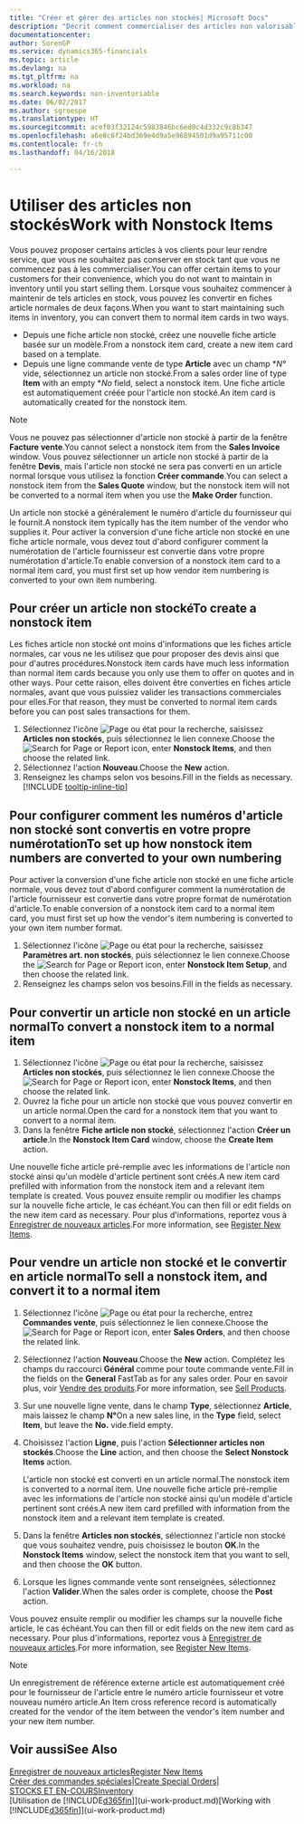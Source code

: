 ```yaml
---
title: "Créer et gérer des articles non stockés| Microsoft Docs"
description: "Décrit comment commercialiser des articles non valorisable ou des articles qui ne sont pas mis à jour dans votre stock."
documentationcenter: 
author: SorenGP
ms.service: dynamics365-financials
ms.topic: article
ms.devlang: na
ms.tgt_pltfrm: na
ms.workload: na
ms.search.keywords: non-inventoriable
ms.date: 06/02/2017
ms.author: sgroespe
ms.translationtype: HT
ms.sourcegitcommit: acef03f32124c5983846bc6ed0c4d332c9c8b347
ms.openlocfilehash: a6e8c6f24bd369e4d9a5e96894501d9a95711c00
ms.contentlocale: fr-ch
ms.lasthandoff: 04/16/2018

---
```

# <a name="work-with-nonstock-items"></a><span data-ttu-id="f4726-103">Utiliser des articles non stockés</span><span class="sxs-lookup"><span data-stu-id="f4726-103">Work with Nonstock Items</span></span>
<span data-ttu-id="f4726-104">Vous pouvez proposer certains articles à vos clients pour leur rendre service, que vous ne souhaitez pas conserver en stock tant que vous ne commencez pas à les commercialiser.</span><span class="sxs-lookup"><span data-stu-id="f4726-104">You can offer certain items to your customers for their convenience, which you do not want to maintain in inventory until you start selling them.</span></span> <span data-ttu-id="f4726-105">Lorsque vous souhaitez commencer à maintenir de tels articles en stock, vous pouvez les convertir en fiches article normales de deux façons.</span><span class="sxs-lookup"><span data-stu-id="f4726-105">When you want to start maintaining such items in inventory, you can convert them to normal item cards in two ways.</span></span>

* <span data-ttu-id="f4726-106">Depuis une fiche article non stocké, créez une nouvelle fiche article basée sur un modèle.</span><span class="sxs-lookup"><span data-stu-id="f4726-106">From a nonstock item card, create a new item card based on a template.</span></span>
* <span data-ttu-id="f4726-107">Depuis une ligne commande vente de type **Article** avec un champ \**N°* vide, sélectionnez un article non stocké.</span><span class="sxs-lookup"><span data-stu-id="f4726-107">From a sales order line of type **Item** with an empty \**No* field, select a nonstock item.</span></span> <span data-ttu-id="f4726-108">Une fiche article est automatiquement créée pour l'article non stocké.</span><span class="sxs-lookup"><span data-stu-id="f4726-108">An item card is automatically created for the nonstock item.</span></span>

> [!NOTE]  
>   <span data-ttu-id="f4726-109">Vous ne pouvez pas sélectionner d'article non stocké à partir de la fenêtre **Facture vente**.</span><span class="sxs-lookup"><span data-stu-id="f4726-109">You cannot select a nonstock item from the **Sales Invoice** window.</span></span> <span data-ttu-id="f4726-110">Vous pouvez sélectionner un article non stocké à partir de la fenêtre **Devis**, mais l'article non stocké ne sera pas converti en un article normal lorsque vous utilisez la fonction **Créer commande**.</span><span class="sxs-lookup"><span data-stu-id="f4726-110">You can select a nonstock item from the **Sales Quote** window, but the nonstock item will not be converted to a normal item when you use the **Make Order** function.</span></span>

<span data-ttu-id="f4726-111">Un article non stocké a généralement le numéro d'article du fournisseur qui le fournit.</span><span class="sxs-lookup"><span data-stu-id="f4726-111">A nonstock item typically has the item number of the vendor who supplies it.</span></span> <span data-ttu-id="f4726-112">Pour activer la conversion d'une fiche article non stocké en une fiche article normale, vous devez tout d'abord configurer comment la numérotation de l'article fournisseur est convertie dans votre propre numérotation d'article.</span><span class="sxs-lookup"><span data-stu-id="f4726-112">To enable conversion of a nonstock item card to a normal item card, you must first set up how vendor item numbering is converted to your own item numbering.</span></span>   

## <a name="to-create-a-nonstock-item"></a><span data-ttu-id="f4726-113">Pour créer un article non stocké</span><span class="sxs-lookup"><span data-stu-id="f4726-113">To create a nonstock item</span></span>
<span data-ttu-id="f4726-114">Les fiches article non stocké ont moins d'informations que les fiches article normales, car vous ne les utilisez que pour proposer des devis ainsi que pour d'autres procédures.</span><span class="sxs-lookup"><span data-stu-id="f4726-114">Nonstock item cards have much less information than normal item cards because you only use them to offer on quotes and in other ways.</span></span> <span data-ttu-id="f4726-115">Pour cette raison, elles doivent être converties en fiches article normales, avant que vous puissiez valider les transactions commerciales pour elles.</span><span class="sxs-lookup"><span data-stu-id="f4726-115">For that reason, they must be converted to normal item cards before you can post sales transactions for them.</span></span>

1. <span data-ttu-id="f4726-116">Sélectionnez l'icône ![Page ou état pour la recherche](media/ui-search/search_small.png "Page ou état pour la recherche"), saisissez **Articles non stockés**, puis sélectionnez le lien connexe.</span><span class="sxs-lookup"><span data-stu-id="f4726-116">Choose the ![Search for Page or Report](media/ui-search/search_small.png "Search for Page or Report icon") icon, enter **Nonstock Items**, and then choose the related link.</span></span>
2. <span data-ttu-id="f4726-117">Sélectionnez l'action **Nouveau**.</span><span class="sxs-lookup"><span data-stu-id="f4726-117">Choose the **New** action.</span></span>
3. <span data-ttu-id="f4726-118">Renseignez les champs selon vos besoins.</span><span class="sxs-lookup"><span data-stu-id="f4726-118">Fill in the fields as necessary.</span></span> [!INCLUDE [tooltip-inline-tip](includes/tooltip-inline-tip_md.md)]

## <a name="to-set-up-how-nonstock-item-numbers-are-converted-to-your-own-numbering"></a><span data-ttu-id="f4726-119">Pour configurer comment les numéros d'article non stocké sont convertis en votre propre numérotation</span><span class="sxs-lookup"><span data-stu-id="f4726-119">To set up how nonstock item numbers are converted to your own numbering</span></span>
<span data-ttu-id="f4726-120">Pour activer la conversion d'une fiche article non stocké en une fiche article normale, vous devez tout d'abord configurer comment la numérotation de l'article fournisseur est convertie dans votre propre format de numérotation d'article.</span><span class="sxs-lookup"><span data-stu-id="f4726-120">To enable conversion of a nonstock item card to a normal item card, you must first set up how the vendor's item numbering is converted to your own item number format.</span></span>

1. <span data-ttu-id="f4726-121">Sélectionnez l'icône ![Page ou état pour la recherche](media/ui-search/search_small.png "Page ou état pour la recherche"), saisissez **Paramètres art. non stockés**, puis sélectionnez le lien connexe.</span><span class="sxs-lookup"><span data-stu-id="f4726-121">Choose the ![Search for Page or Report](media/ui-search/search_small.png "Search for Page or Report icon") icon, enter **Nonstock Item Setup**, and then choose the related link.</span></span>
2. <span data-ttu-id="f4726-122">Renseignez les champs selon vos besoins.</span><span class="sxs-lookup"><span data-stu-id="f4726-122">Fill in the fields as necessary.</span></span>

## <a name="to-convert-a-nonstock-item-to-a-normal-item"></a><span data-ttu-id="f4726-123">Pour convertir un article non stocké en un article normal</span><span class="sxs-lookup"><span data-stu-id="f4726-123">To convert a nonstock item to a normal item</span></span>
1. <span data-ttu-id="f4726-124">Sélectionnez l'icône ![Page ou état pour la recherche](media/ui-search/search_small.png "Page ou état pour la recherche"), saisissez **Articles non stockés**, puis sélectionnez le lien connexe.</span><span class="sxs-lookup"><span data-stu-id="f4726-124">Choose the ![Search for Page or Report](media/ui-search/search_small.png "Search for Page or Report icon") icon, enter **Nonstock Items**, and then choose the related link.</span></span>
2. <span data-ttu-id="f4726-125">Ouvrez la fiche pour un article non stocké que vous pouvez convertir en un article normal.</span><span class="sxs-lookup"><span data-stu-id="f4726-125">Open the card for a nonstock item that you want to convert to a normal item.</span></span>
3. <span data-ttu-id="f4726-126">Dans la fenêtre **Fiche article non stocké**, sélectionnez l'action **Créer un article**.</span><span class="sxs-lookup"><span data-stu-id="f4726-126">In the **Nonstock Item Card** window, choose the **Create Item** action.</span></span>

<span data-ttu-id="f4726-127">Une nouvelle fiche article pré-remplie avec les informations de l'article non stocké ainsi qu'un modèle d'article pertinent sont créés.</span><span class="sxs-lookup"><span data-stu-id="f4726-127">A new item card prefilled with information from the nonstock item and a relevant item template is created.</span></span> <span data-ttu-id="f4726-128">Vous pouvez ensuite remplir ou modifier les champs sur la nouvelle fiche article, le cas échéant.</span><span class="sxs-lookup"><span data-stu-id="f4726-128">You can then fill or edit fields on the new item card as necessary.</span></span> <span data-ttu-id="f4726-129">Pour plus d'informations, reportez vous à [Enregistrer de nouveaux articles](inventory-how-register-new-items.md).</span><span class="sxs-lookup"><span data-stu-id="f4726-129">For more information, see [Register New Items](inventory-how-register-new-items.md).</span></span>

## <a name="to-sell-a-nonstock-item-and-convert-it-to-a-normal-item"></a><span data-ttu-id="f4726-130">Pour vendre un article non stocké et le convertir en article normal</span><span class="sxs-lookup"><span data-stu-id="f4726-130">To sell a nonstock item, and convert it to a normal item</span></span>
1. <span data-ttu-id="f4726-131">Sélectionnez l'icône ![Page ou état pour la recherche](media/ui-search/search_small.png "Page ou état pour la recherche"), entrez **Commandes vente**, puis sélectionnez le lien connexe.</span><span class="sxs-lookup"><span data-stu-id="f4726-131">Choose the ![Search for Page or Report](media/ui-search/search_small.png "Search for Page or Report icon") icon, enter **Sales Orders**, and then choose the related link.</span></span>
2. <span data-ttu-id="f4726-132">Sélectionnez l'action **Nouveau**.</span><span class="sxs-lookup"><span data-stu-id="f4726-132">Choose the **New** action.</span></span> <span data-ttu-id="f4726-133">Complétez les champs du raccourci **Général** comme pour toute commande vente.</span><span class="sxs-lookup"><span data-stu-id="f4726-133">Fill in the fields on the **General** FastTab as for any sales order.</span></span> <span data-ttu-id="f4726-134">Pour en savoir plus, voir [Vendre des produits](sales-how-sell-products.md).</span><span class="sxs-lookup"><span data-stu-id="f4726-134">For more information, see [Sell Products](sales-how-sell-products.md).</span></span>
3. <span data-ttu-id="f4726-135">Sur une nouvelle ligne vente, dans le champ **Type**, sélectionnez **Article**, mais laissez le champ **N°**</span><span class="sxs-lookup"><span data-stu-id="f4726-135">On a new sales line, in the **Type** field, select **Item**, but leave the **No.**</span></span> <span data-ttu-id="f4726-136">vide.</span><span class="sxs-lookup"><span data-stu-id="f4726-136">field empty.</span></span>
4. <span data-ttu-id="f4726-137">Choisissez l'action **Ligne**, puis l'action **Sélectionner articles non stockés**.</span><span class="sxs-lookup"><span data-stu-id="f4726-137">Choose the **Line** action, and then choose the **Select Nonstock Items** action.</span></span>

    <span data-ttu-id="f4726-138">L'article non stocké est converti en un article normal.</span><span class="sxs-lookup"><span data-stu-id="f4726-138">The nonstock item is converted to a normal item.</span></span> <span data-ttu-id="f4726-139">Une nouvelle fiche article pré-remplie avec les informations de l'article non stocké ainsi qu'un modèle d'article pertinent sont créés.</span><span class="sxs-lookup"><span data-stu-id="f4726-139">A new item card prefilled with information from the nonstock item and a relevant item template is created.</span></span>
5. <span data-ttu-id="f4726-140">Dans la fenêtre **Articles non stockés**, sélectionnez l'article non stocké que vous souhaitez vendre, puis choisissez le bouton **OK**.</span><span class="sxs-lookup"><span data-stu-id="f4726-140">In the **Nonstock Items** window, select the nonstock item that you want to sell, and then choose the **OK** button.</span></span>
6. <span data-ttu-id="f4726-141">Lorsque les lignes commande vente sont renseignées, sélectionnez l'action **Valider**.</span><span class="sxs-lookup"><span data-stu-id="f4726-141">When the sales order is complete, choose the **Post** action.</span></span>

<span data-ttu-id="f4726-142">Vous pouvez ensuite remplir ou modifier les champs sur la nouvelle fiche article, le cas échéant.</span><span class="sxs-lookup"><span data-stu-id="f4726-142">You can then fill or edit fields on the new item card as necessary.</span></span> <span data-ttu-id="f4726-143">Pour plus d'informations, reportez vous à [Enregistrer de nouveaux articles](inventory-how-register-new-items.md).</span><span class="sxs-lookup"><span data-stu-id="f4726-143">For more information, see [Register New Items](inventory-how-register-new-items.md).</span></span>

> [!NOTE]  
>   <span data-ttu-id="f4726-144">Un enregistrement de référence externe article est automatiquement créé pour le fournisseur de l'article entre le numéro article fournisseur et votre nouveau numéro article.</span><span class="sxs-lookup"><span data-stu-id="f4726-144">An Item cross reference record is automatically created for the vendor of the item between the vendor's item number and your new item number.</span></span>

## <a name="see-also"></a><span data-ttu-id="f4726-145">Voir aussi</span><span class="sxs-lookup"><span data-stu-id="f4726-145">See Also</span></span>
[<span data-ttu-id="f4726-146">Enregistrer de nouveaux articles</span><span class="sxs-lookup"><span data-stu-id="f4726-146">Register New Items</span></span>](inventory-how-register-new-items.md)  
<span data-ttu-id="f4726-147">[Créer des commandes spéciales](sales-how-to-create-special-orders.md)|</span><span class="sxs-lookup"><span data-stu-id="f4726-147">[Create Special Orders](sales-how-to-create-special-orders.md)|</span></span>  
[<span data-ttu-id="f4726-148">STOCKS ET EN-COURS</span><span class="sxs-lookup"><span data-stu-id="f4726-148">Inventory</span></span>](inventory-manage-inventory.md)  
<span data-ttu-id="f4726-149">[Utilisation de [!INCLUDE[d365fin](includes/d365fin_md.md)]](ui-work-product.md)</span><span class="sxs-lookup"><span data-stu-id="f4726-149">[Working with [!INCLUDE[d365fin](includes/d365fin_md.md)]](ui-work-product.md)</span></span>


